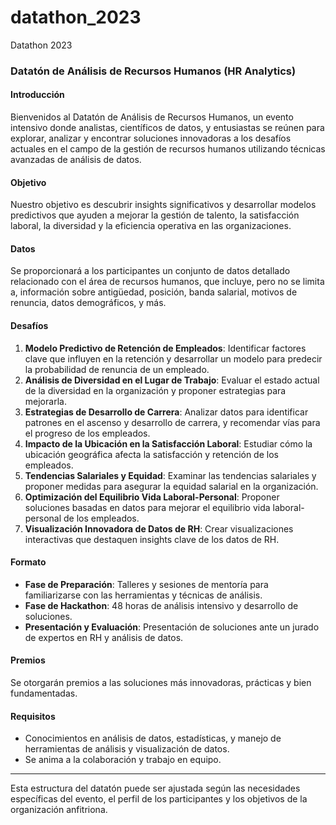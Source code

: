 # datathon_2023
Datathon 2023


### **Datatón de Análisis de Recursos Humanos (HR Analytics)**

#### **Introducción**
Bienvenidos al Datatón de Análisis de Recursos Humanos, un evento intensivo donde analistas, científicos de datos, y entusiastas se reúnen para explorar, analizar y encontrar soluciones innovadoras a los desafíos actuales en el campo de la gestión de recursos humanos utilizando técnicas avanzadas de análisis de datos.

#### **Objetivo**
Nuestro objetivo es descubrir insights significativos y desarrollar modelos predictivos que ayuden a mejorar la gestión de talento, la satisfacción laboral, la diversidad y la eficiencia operativa en las organizaciones.

#### **Datos**
Se proporcionará a los participantes un conjunto de datos detallado relacionado con el área de recursos humanos, que incluye, pero no se limita a, información sobre antigüedad, posición, banda salarial, motivos de renuncia, datos demográficos, y más.

#### **Desafíos**
1. **Modelo Predictivo de Retención de Empleados**: Identificar factores clave que influyen en la retención y desarrollar un modelo para predecir la probabilidad de renuncia de un empleado.
2. **Análisis de Diversidad en el Lugar de Trabajo**: Evaluar el estado actual de la diversidad en la organización y proponer estrategias para mejorarla.
3. **Estrategias de Desarrollo de Carrera**: Analizar datos para identificar patrones en el ascenso y desarrollo de carrera, y recomendar vías para el progreso de los empleados.
4. **Impacto de la Ubicación en la Satisfacción Laboral**: Estudiar cómo la ubicación geográfica afecta la satisfacción y retención de los empleados.
5. **Tendencias Salariales y Equidad**: Examinar las tendencias salariales y proponer medidas para asegurar la equidad salarial en la organización.
6. **Optimización del Equilibrio Vida Laboral-Personal**: Proponer soluciones basadas en datos para mejorar el equilibrio vida laboral-personal de los empleados.
7. **Visualización Innovadora de Datos de RH**: Crear visualizaciones interactivas que destaquen insights clave de los datos de RH.

#### **Formato**
- **Fase de Preparación**: Talleres y sesiones de mentoría para familiarizarse con las herramientas y técnicas de análisis.
- **Fase de Hackathon**: 48 horas de análisis intensivo y desarrollo de soluciones.
- **Presentación y Evaluación**: Presentación de soluciones ante un jurado de expertos en RH y análisis de datos.

#### **Premios**
Se otorgarán premios a las soluciones más innovadoras, prácticas y bien fundamentadas.

#### **Requisitos**
- Conocimientos en análisis de datos, estadísticas, y manejo de herramientas de análisis y visualización de datos.
- Se anima a la colaboración y trabajo en equipo.


---

Esta estructura del datatón puede ser ajustada según las necesidades específicas del evento, el perfil de los participantes y los objetivos de la organización anfitriona.
